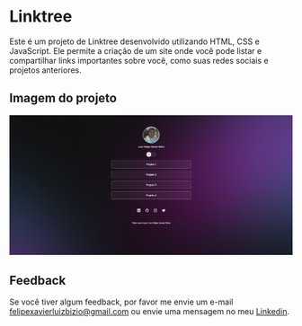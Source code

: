 
# Linktree

Este é um projeto de Linktree desenvolvido utilizando HTML, CSS e JavaScript. Ele permite a criação de um site onde você pode listar e compartilhar links importantes sobre você, como suas redes sociais e projetos anteriores.


## Imagem do projeto

![Imagem do projeto.](https://github.com/felipebizio/Desenvolvimento_de_Sistemas/blob/main/LINK_LUIZ/assets/screencapture.png)


## Feedback

Se você tiver algum feedback, por favor me envie um e-mail felipexavierluizbizio@gmail.com ou envie uma mensagem no meu [Linkedin](https://www.linkedin.com/in/luiz-felipe-xavier-bizio/).

